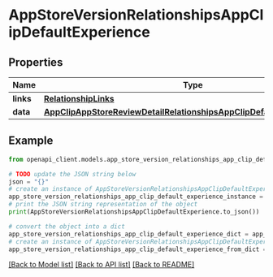 # AppStoreVersionRelationshipsAppClipDefaultExperience


## Properties

Name | Type | Description | Notes
------------ | ------------- | ------------- | -------------
**links** | [**RelationshipLinks**](RelationshipLinks.md) |  | [optional] 
**data** | [**AppClipAppStoreReviewDetailRelationshipsAppClipDefaultExperienceData**](AppClipAppStoreReviewDetailRelationshipsAppClipDefaultExperienceData.md) |  | [optional] 

## Example

```python
from openapi_client.models.app_store_version_relationships_app_clip_default_experience import AppStoreVersionRelationshipsAppClipDefaultExperience

# TODO update the JSON string below
json = "{}"
# create an instance of AppStoreVersionRelationshipsAppClipDefaultExperience from a JSON string
app_store_version_relationships_app_clip_default_experience_instance = AppStoreVersionRelationshipsAppClipDefaultExperience.from_json(json)
# print the JSON string representation of the object
print(AppStoreVersionRelationshipsAppClipDefaultExperience.to_json())

# convert the object into a dict
app_store_version_relationships_app_clip_default_experience_dict = app_store_version_relationships_app_clip_default_experience_instance.to_dict()
# create an instance of AppStoreVersionRelationshipsAppClipDefaultExperience from a dict
app_store_version_relationships_app_clip_default_experience_from_dict = AppStoreVersionRelationshipsAppClipDefaultExperience.from_dict(app_store_version_relationships_app_clip_default_experience_dict)
```
[[Back to Model list]](../README.md#documentation-for-models) [[Back to API list]](../README.md#documentation-for-api-endpoints) [[Back to README]](../README.md)


